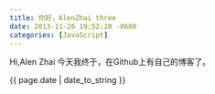 ```yaml
---
title: 你好，AlenZhai three
date: 2013-11-26 19:52:20 -0600
categories: [JavaScript]
---
```


Hi,Alen Zhai
今天我终于，在Github上有自己的博客了。

{{ page.date | date_to_string }}